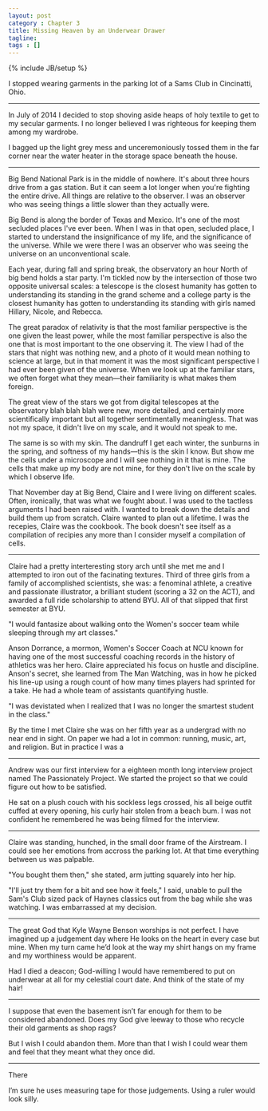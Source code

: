 ```yaml
---
layout: post
category : Chapter 3
title: Missing Heaven by an Underwear Drawer
tagline:
tags : []
---
```

{% include JB/setup %}

I stopped wearing garments in the parking lot of a Sams Club in Cincinatti, Ohio.

------

In July of 2014 I decided to stop shoving aside heaps of holy textile to get to my secular garments. I no longer believed I was righteous for keeping them among my wardrobe.

I bagged up the light grey mess and unceremoniously tossed them in the far corner near the water heater in the storage space beneath the house.

------

Big Bend National Park is in the middle of nowhere. It's about three hours drive from a gas station. But it can seem a lot longer when you're fighting the entire drive. All things are relative to the observer. I was an observer who was seeing things a little slower than they actually were.

Big Bend is along the border of Texas and Mexico. It's one of the most secluded places I've ever been. When I was in that open, secluded place, I started to understand the insignificance of my life, and the significance of the universe. While we were there I was an observer who was seeing the universe on an unconventional scale.

Each year, during fall and spring break, the observatory an hour North of big bend holds a star party. I'm tickled now by the intersection of those two opposite universal scales: a telescope is the closest humanity has gotten to understanding its standing in the grand scheme and a college party is the closest humanity has gotten to understanding its standing with girls named Hillary, Nicole, and Rebecca.

The great paradox of relativity is that the most familiar perspective is the one given the least power, while the most familiar perspective is also the one that is most important to the one observing it. The view I had of the stars that night was nothing new, and a photo of it would mean nothing to science at large, but in that moment it was the most significant perspective I had ever been given of the universe. When we look up at the familiar stars, we often forget what they mean—their familiarity is what makes them foreign.

The great view of the stars we got from digital telescopes at the observatory blah blah blah were new, more detailed, and certainly more scientifically important but all together sentimentally meaningless. That was not my space, it didn't live on my scale, and it would not speak to me.

The same is so with my skin. The dandruff I get each winter, the sunburns in the spring, and softness of my hands—this is the skin I know. But show me the cells under a microscope and I will see nothing in it that is mine. The cells that make up my body are not mine, for they don't live on the scale by which I observe life.

That November day at Big Bend, Claire and I were living on different scales. Often, ironically, that was what we fought about. I was used to the tactless arguments I had been raised with. I wanted to break down the details and build them up from scratch. Claire wanted to plan out a lifetime. I was the recepies, Claire was the cookbook. The book doesn't see itself as a compilation of recipies any more than I consider myself a compilation of cells.

------

Claire had a pretty interteresting story arch until she met me and I attempted to iron out of the facinating textures. Third of three girls from a family of accomplished scientists, she was: a fenominal athlete, a creative and passionate illustrator, a brilliant student (scoring a 32 on the ACT), and awarded a full ride scholarship to attend BYU. All of that slipped that first semester at BYU.

"I would fantasize about walking onto the Women's soccer team while sleeping through my art classes."

Anson Dorrance, a mormon, Women's Soccer Coach at NCU known for having one of the most successful coaching records in the history of athletics was her hero. Claire appreciated his focus on hustle and discipline. Anson's secret, she learned from The Man Watching, was in how he picked his line-up using a rough count of how many times players had sprinted for a take. He had a whole team of assistants quantifying hustle.

"I was devistated when I realized that I was no longer the smartest student in the class."

By the time I met Claire she was on her fifth year as a undergrad with no near end in sight. On paper we had a lot in common: running, music, art, and religion. But in practice I was a 

------

Andrew was our first interview for a eighteen month long interview project named The Passionately Project. We started the project so that we could figure out how to be satisfied.

He sat on a plush couch with his sockless legs crossed, his all beige outfit cuffed at every opening, his curly hair stolen from a beach bum. I was not confident he remembered he was being filmed for the interview.

------

Claire was standing, hunched, in the small door frame of the Airstream. I could see her emotions from accross the parking lot. At that time everything between us was palpable. 

"You bought them then," she stated, arm jutting squarely into her hip.

"I'll just try them for a bit and see how it feels," I said, unable to pull the Sam's Club sized pack of Haynes classics out from the bag while she was watching. I was embarrassed at my decision.

------

The great God that Kyle Wayne Benson worships is not perfect. I have imagined up a judgement day where He looks on the heart in every case but mine. When my turn came he’d look at the way my shirt hangs on my frame and my worthiness would be apparent.

Had I died a deacon; God-willing I would have remembered to put on underwear at all for my celestial court date. And think of the state of my hair!

------

I suppose that even the basement isn’t far enough for them to be considered abandoned. Does my God give leeway to those who recycle their old garments as shop rags?

But I wish I could abandon them. More than that I wish I could wear them and feel that they meant what they once did.

------

There 

I’m sure he uses measuring tape for those judgements. Using a ruler would look silly. 
